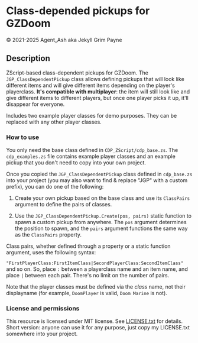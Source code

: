 # Class-depended pickups for GZDoom

© 2021-2025 Agent_Ash aka Jekyll Grim Payne

## Description

ZScript-based class-dependent pickups for GZDoom. The `JGP_ClassDependentPickup` class allows defining pickups that will look like different items and will give different items depending on the player's playerclass. **It's compatible with multiplayer**: the item will still look like and give different items to different players, but once one player picks it up, it'll disappear for everyone.

Includes two example player classes for demo purposes. They can be replaced with any other player classes.

### How to use

You only need the base class defined in `CDP_ZScript/cdp_base.zs`. The `cdp_examples.zs` file contains example player classes and an example pickup that you don't need to copy into your own project.

Once you copied the `JGP_ClassDependentPickup` class defined in `cdp_base.zs` into your project (you may also want to find & replace "JGP" with a custom prefix), you can do one of the following:

1. Create your own pickup based on the base class and use its `ClassPairs` argument to define the pairs of classes. 

2. Use the `JGP_ClassDependentPickup.Create(pos, pairs)` static function to spawn a custom pickup from anywhere. The `pos` argument determines the position to spawn, and the `pairs` argument functions the same way as the `ClassPairs` property.

Class pairs, whether defined through a property or a static function argument, uses the following syntax: 

`"FirstPlayerClass:FirstItemClass|SecondPlayerClass:SecondItemClass"` and so on. So, place `:` between a playerclass name and an item name, and place `|` between each pair. There's no limit on the number of pairs.

Note that the player classes must be defined via the *class* name, not their displayname (for example, `DoomPlayer` is valid, `Doom Marine` is not).

### License and permissions

This resource is licensed under MIT license. See [LICENSE.txt](CDP_ZScript/LICENSE.txt) for details. Short version: anyone can use it for any purpose, just copy my LICENSE.txt somewhere into your project.
